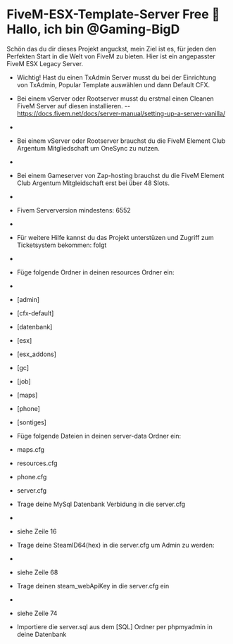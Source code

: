 # FiveM-ESX-Template-Server Free 👋 Hallo, ich bin @Gaming-BigD

Schön das du dir dieses Projekt anguckst, mein Ziel ist es, für jeden den Perfekten Start in die Welt von FiveM zu bieten. Hier ist ein angepasster FiveM ESX Legacy Server.

- Wichtig! Hast du einen TxAdmin Server musst du bei der Einrichtung von TxAdmin, Popular Template auswählen und dann Default CFX.
- Bei einem vServer oder Rootserver musst du erstmal einen Cleanen FiveM Server auf diesen installieren. -- https://docs.fivem.net/docs/server-manual/setting-up-a-server-vanilla/
- 
- Bei einem vServer oder Rootserver brauchst du die FiveM Element Club Argentum Mitgliedschaft um OneSync zu nutzen.
- 
- Bei einem Gameserver von Zap-hosting brauchst du die FiveM Element Club Argentum Mitgleidschaft erst bei über 48 Slots.
- 
- Fivem Serverversion mindestens: 6552
- 
- Für weitere Hilfe kannst du das Projekt unterstüzen und Zugriff zum Ticketsystem bekommen: folgt
- 
- Füge folgende Ordner in deinen resources Ordner ein:
- 
- [admin]
- [cfx-default]
- [datenbank]
- [esx]
- [esx_addons]
- [gc]
- [job] 
- [maps]
- [phone]
- [sontiges]
- Füge folgende Dateien in deinen server-data Ordner ein:

- maps.cfg
- resources.cfg
- phone.cfg
- server.cfg
- Trage deine MySql Datenbank Verbidung in die server.cfg
- 
- siehe Zeile 16
- Trage deine SteamID64(hex) in die server.cfg um Admin zu werden:
- 
- siehe Zeile 68
- Trage deinen steam_webApiKey in die server.cfg ein
- 
- siehe Zeile 74
- Importiere die server.sql aus dem [SQL] Ordner per phpmyadmin in deine Datenbank
